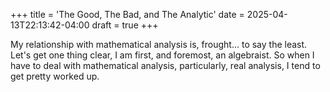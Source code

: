 +++
title = 'The Good, The Bad, and The Analytic'
date = 2025-04-13T22:13:42-04:00
draft = true
+++

My relationship with mathematical analysis is, frought... to say the
least. Let's get one thing clear, I am first, and foremost, an
algebraist. So when I have to deal with mathematical analysis,
particularly, real analysis, I tend to get pretty worked up.

